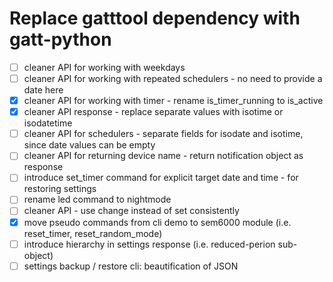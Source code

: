 # Replace gatttool dependency with gatt-python

- [ ] cleaner API for working with weekdays
- [ ] cleaner API for working with repeated schedulers - no need to provide a date here
- [x] cleaner API for working with timer - rename is_timer_running to is_active 
- [x] cleaner API response - replace separate values with isotime or isodatetime
- [ ] cleaner API for schedulers - separate fields for isodate and isotime, since date values can be empty
- [ ] cleaner API for returning device name - return notification object as response
- [ ] introduce set_timer command for explicit target date and time - for restoring settings
- [ ] rename led command to nightmode
- [ ] cleaner API - use change instead of set consistently
- [x] move pseudo commands from cli demo to sem6000 module (i.e. reset\_timer, reset\_random_mode)
- [ ] introduce hierarchy in settings response (i.e. reduced-perion sub-object)
- [ ] settings backup / restore cli: beautification of JSON
